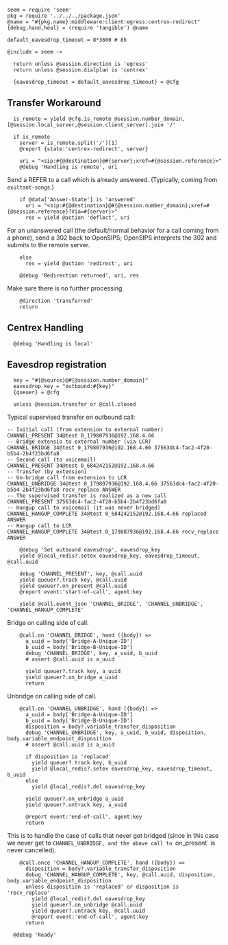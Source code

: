     seem = require 'seem'
    pkg = require '../../../package.json'
    @name = "#{pkg.name}:middleware:client:egress:centrex-redirect"
    {debug,hand,heal} = (require 'tangible') @name

    default_eavesdrop_timeout = 8*3600 # 8h

    @include = seem ->

      return unless @session.direction is 'egress'
      return unless @session.dialplan is 'centrex'

      {eavesdrop_timeout = default_eavesdrop_timeout} = @cfg

Transfer Workaround
-------------------

      is_remote = yield @cfg.is_remote @session.number_domain, [@session.local_server,@session.client_server].join '/'

      if is_remote
        server = is_remote.split('/')[1]
        @report {state:'centrex-redirect', server}

        uri = "<sip:#{@destination}@#{server};xref=#{@session.reference}>"
        @debug 'Handling is remote', uri

Send a REFER to a call which is already answered. (Typically, coming from `exultant-songs`.)

        if @data['Answer-State'] is 'answered'
          uri = "<sip:#{@destination}@#{@session.number_domain};xref=#{@session.reference}?Via=#{server}>"
          res = yield @action 'deflect', uri

For an unanswered call (the default/normal behavior for a call coming from a phone),
send a 302 back to OpenSIPS; OpenSIPS interprets the 302 and submits to the remote server.

        else
          res = yield @action 'redirect', uri

        @debug 'Redirection returned', uri, res

Make sure there is no further processing.

        @direction 'transferred'
        return

Centrex Handling
----------------

      @debug 'Handling is local'

Eavesdrop registration
----------------------

      key = "#{@source}@#{@session.number_domain}"
      eavesdrop_key = "outbound:#{key}"
      {queuer} = @cfg

      unless @session.transfer or @call.closed

Typical supervised transfer on outbound call:
```
-- Initial call (from extension to external number)
CHANNEL_PRESENT 34@test 0_179807936@192.168.4.66
-- Bridge extensio to external number (via LCR)
CHANNEL_BRIDGE 34@test 0_179807936@192.168.4.66 37563dc4-fac2-4f20-b5b4-2b4f23bd6fa8
-- Second call (to voicemail)
CHANNEL_PRESENT 34@test 0_684242152@192.168.4.66
-- Transfer (by extension)
-- Un-bridge call from extension to LCR
CHANNEL_UNBRIDGE 34@test 0_179807936@192.168.4.66 37563dc4-fac2-4f20-b5b4-2b4f23bd6fa8 recv_replace ANSWER
-- The supervised transfer is realized as a new call
CHANNEL_PRESENT 37563dc4-fac2-4f20-b5b4-2b4f23bd6fa8
-- Hangup call to voicemail (it was never bridged)
CHANNEL_HANGUP_COMPLETE 34@test 0_684242152@192.168.4.66 replaced ANSWER
-- Hangup call to LCR
CHANNEL_HANGUP_COMPLETE 34@test 0_179807936@192.168.4.66 recv_replace ANSWER
```

        @debug 'Set outbound eavesdrop', eavesdrop_key
        yield @local_redis?.setex eavesdrop_key, eavesdrop_timeout, @call.uuid

        debug 'CHANNEL_PRESENT', key, @call.uuid
        yield queuer?.track key, @call.uuid
        yield queuer?.on_present @call.uuid
        @report event:'start-of-call', agent:key

        yield @call.event_json 'CHANNEL_BRIDGE', 'CHANNEL_UNBRIDGE', 'CHANNEL_HANGUP_COMPLETE'

Bridge on calling side of call.

        @call.on 'CHANNEL_BRIDGE', hand ({body}) =>
          a_uuid = body['Bridge-A-Unique-ID']
          b_uuid = body['Bridge-B-Unique-ID']
          debug 'CHANNEL_BRIDGE', key, a_uuid, b_uuid
          # assert @call.uuid is a_uuid

          yield queuer?.track key, a_uuid
          yield queuer?.on_bridge a_uuid
          return

Unbridge on calling side of call.

        @call.on 'CHANNEL_UNBRIDGE', hand ({body}) =>
          a_uuid = body['Bridge-A-Unique-ID']
          b_uuid = body['Bridge-B-Unique-ID']
          disposition = body?.variable_transfer_disposition
          debug 'CHANNEL_UNBRIDGE', key, a_uuid, b_uuid, disposition, body.variable_endpoint_disposition
          # assert @call.uuid is a_uuid

          if disposition is 'replaced'
            yield queuer?.track key, b_uuid
            yield @local_redis?.setex eavesdrop_key, eavesdrop_timeout, b_uuid
          else
            yield @local_redis?.del eavesdrop_key

          yield queuer?.on_unbridge a_uuid
          yield queuer?.untrack key, a_uuid

          @report event:'end-of-call', agent:key
          return

This is to handle the case of calls that never get bridged (since in this case we never get to `CHANNEL_UNBRIDGE, and the above call to `on_present` is never cancelled).

        @call.once 'CHANNEL_HANGUP_COMPLETE', hand ({body}) =>
          disposition = body?.variable_transfer_disposition
          debug 'CHANNEL_HANGUP_COMPLETE', key, @call.uuid, disposition, body.variable_endpoint_disposition
          unless disposition is 'replaced' or disposition is 'recv_replace'
            yield @local_redis?.del eavesdrop_key
            yield queuer?.on_unbridge @call.uuid
            yield queuer?.untrack key, @call.uuid
            @report event:'end-of-call', agent:key
          return

      @debug 'Ready'
